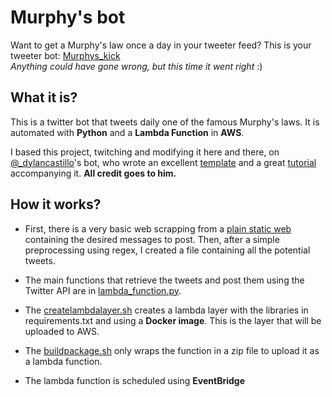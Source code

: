 # Murphy's bot
Want to get a Murphy's law once a day in your tweeter feed? This is your tweeter bot: [Murphys_kick](https://twitter.com/KickMurphys)<br>
*Anything could have gone wrong, but this time it went right* :)
## What it is?
This is a twitter bot that tweets daily one of the famous Murphy's laws. It is automated with **Python** and a **Lambda Function** in **AWS**. 

I based this project, twitching and modifying it here and there, on [@_dylancastillo](https://twitter.com/_dylancastillo)'s bot, who wrote an excellent [template](https://github.com/dylanjcastillo/twitter-bot-python-aws-lambda) and a great [tutorial](https://dylancastillo.co/how-to-make-a-twitter-bot-for-free/) accompanying it. **All credit goes to him.**

## How it works?

+ First, there is a very basic web scrapping from a [plain static web](http://www.murphys-laws.com/murphy/murphy-laws.html) containing the desired messages to post. Then, after a simple preprocessing using regex, I created a file containing all the potential tweets. 

+ The main functions that retrieve the tweets and post them using the Twitter API are in [lambda_function.py](https://github.com/DavidCarricondo/murphys_bot/blob/main/src/lambda_function.py).

+ The [createlambdalayer.sh](https://github.com/DavidCarricondo/murphys_bot/blob/main/createlambdalayer.sh) creates a lambda layer with the libraries in requirements.txt and using a **Docker image**. This is the layer that will be uploaded to AWS.

+ The [buildpackage.sh](https://github.com/DavidCarricondo/murphys_bot/blob/main/buildpackage.sh) only wraps the function in a zip file to upload it as a lambda function. 

+ The lambda function is scheduled using **EventBridge**

